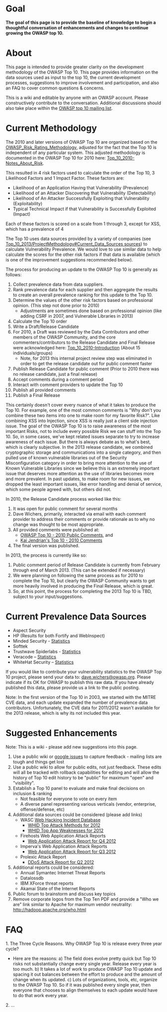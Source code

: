 # Goal

**The goal of this page is to provide the baseline of knowledge to begin
a thoughtful conversation of enhancements and changes to continue
growing the OWASP top 10.**

# About

This page is intended to provide greater clarity on the development
methodology of the OWASP Top 10. This page provides information on the
data sources used as input to the top 10, the current development
processes, suggestions to improve involvement and participation, and
also an FAQ to cover common questions & concerns.

This is a wiki and editable by anyone with an OWASP account. Please
constructively contribute to the conversation. Additional discussions
should also take place within the [OWASP top 10 mailing
list](https://lists.owasp.org/mailman/listinfo/Owasp-topten).

# Current Methodology

The 2010 and later versions of OWASP Top 10 are organized based on the
[OWASP_Risk_Rating_Methodology](OWASP_Risk_Rating_Methodology "wikilink"),
adjusted for the fact that the Top 10 is independent of any particular
system. This adjusted methodology is documented in the OWASP Top 10 for
2010 here:
[Top_10_2010-Notes_About_Risk](Top_10_2010-Notes_About_Risk "wikilink").

This resulted in 4 risk factors used to calculate the order of the Top
10, 3 Likelihood Factors and 1 Impact Factor. These factors are:

  - Likelihood of an Application Having that Vulnerability (Prevalence)
  - Likelihood of an Attacker Discovering that Vulnerability
    (Detectability)
  - Likelihood of An Attacker Successfully Exploiting that Vulnerability
    (Exploitability)
  - Typical Technical Impact if that Vulnerability is Successfully
    Exploited (Impact)

Each of these factors is scored on a scale from 1 through 3, except for
XSS, which has a prevalence of 4

The Top 10 uses data sources provided by a variety of companies (see
[Top_10_2013/ProjectMethodology\#Current_Data_Sources
sources](Top_10_2013/ProjectMethodology#Current_Data_Sources_sources "wikilink"))
to calculate Vulnerability Prevalence. We would love to use similar data
to help calculate the scores for the other risk factors if that data is
available (which is one of the improvement suggestions recommended
below).

The process for producing an update to the OWASP Top 10 is generally as
follows:

1.  Collect prevalence data from data suppliers.
2.  Rank prevalence data for each supplier and then aggregate the
    results to create an overall prevalence ranking for this update to
    the Top 10.
3.  Determine the values of the other risk factors based on professional
    opinion. (This step not done prior to 2010)
      - Adjustments are sometimes done based on professional opinion
        (like adding CSRF in 2007, and Vulnerable Libraries in 2013)
4.  Calculate the Top 10 order
5.  Write a Draft/Release Candidate
6.  For 2010, a Draft was reviewed by the Data Contributors and other
    members of the OWASP Community, and the core commenters/contributors
    to the Release Candidate and Final Release were acknowledged here:
    [Top_10_2010-Introduction](Top_10_2010-Introduction "wikilink")
    (About 15 individuals/groups)
      - Note, for 2013 this internal project review step was eliminated
        in order to get the release candidate out for public comment
        faster
7.  Publish Release Candidate for public comment (Prior to 2010 there
    was no release candidate, just a final release)
8.  Accept comments during a comment period
9.  Interact with comment providers to update the Top 10
10. Publish all provided comments
11. Publish a Final Release

This certainly doesn't cover every nuance of what it takes to produce
the Top 10. For example, one of the most common comments is "Why don't
you combine these two items into one to make room for my favorite
Risk?". Like combining XSS into Injection, since XSS is really just a
client side injection issue. The goal of the OWASP Top 10 is to raise
awareness of the most important Risks, not to include every possible
Risk we can stuff into the Top 10. So, in some cases, we've kept related
issues separate to try to increase awareness of each issue. But there is
always debate as to what's best, which is clearly subjective. In the
2013 release candidate, we combined cryptographic storage and
communications into a single category, and then pulled use of known
vulnerable libraries out of the Security Misconfiguration category in
order to bring more attention to the use of Known Vulnerable Libraries
since we believe this is an extremely important issue that deserves more
attention as the use of libraries becomes more and more prevalent. In
past updates, to make room for new issues, we dropped the least
important issues, like error handling and denial of service, which some
people agreed with, but others did not.

In 2010, the Release Candidate process worked like this:

1.  It was open for public comment for several months
2.  Dave Wichers, primarily, interacted via email with each comment
    provider to address their comments or provide rationale as to why no
    change was thought to be most appropriate.
3.  All provided comments were published at:
      - [OWASP Top 10 - 2010 Public
        Comments](http://www.owasp.org/images/e/e1/OWASP_Top_10_RC-Public_Comments.docx),
        and
      - [Kai Jendrian's Top 10 - 2010
        Comments](http://www.owasp.org/images/2/2e/OWASP_T10_-_2010_rc1_cmts_Kai_Jendrian.pdf)
4.  The final version was published.

In 2013, the process is currently like so:

1.  Public comment period of Release Candidate is currently from
    February through end of March 2013. (This can be extended if
    necessary)
2.  We were planning on following the same process as for 2010 to
    complete the Top 10, but clearly the OWASP Community wants to get
    more heavily involved in producing the Final Release, which is
    great.
3.  So, at this point, the process for completing the 2013 Top 10 is
    TBD, subject to your input/suggestions.

# Current Prevalence Data Sources

  - Aspect Security
  - HP (Results for both Fortify and WebInspect)
  - Minded Security -
    [Statistics](http://blog.mindedsecurity.com/2013/02/real-life-vulnerabilities-statistics.html)
  - Softtek
  - Trustwave Spiderlabs -
    [Statistics](http://www2.trustwave.com/rs/trustwave/images/2013-Global-Security-Report.pdf)
  - Veracode –
    [Statistics](http://info.veracode.com/rs/veracode/images/VERACODE-SOSS-V4.PDF)
  - WhiteHat Security –
    [Statistics](https://www.whitehatsec.com/home/resource/stats.html)

If you would like to contribute your vulnerability statistics to the
OWASP Top 10 project, please send your data to: dave.wichers@owasp.org.
Please indicate if its OK for OWASP to publish this raw data. If you
have already published this data, please provide us a link to the public
posting.

Note: In the first version of the Top 10 in 2003, we started with the
MITRE CVE data, and each update expanded the number of prevalence data
contributors. Unfortunately, the CVE data for 2011/2012 wasn't available
for the 2013 release, which is why its not included this year.

# Suggested Enhancements

Note: This is a wiki - please add new suggestions into this page.

1.  Use a public wiki or [google
    issues](http://code.google.com/p/owasptop10/issues/list) to capture
    feedback - mailing lists are tough and things get lost
2.  Use a public wiki to allow for public edits, not just feedback.
    These edits will all be tracked with rollback capabilities for
    editing and will allow the history of Top 10 edit history to be
    "public" for maximum "open" and "visibility".
3.  Establish a Top 10 panel to evaluate and make final decisions on
    inclusion & ranking
      - Not feasible for everyone to vote on every item
      - A diverse panel representing various verticals (vendor,
        enterprise, offense/defense, etc)
4.  Additional data sources could be considered (please add links)
      - WASC [Web Hacking Incident
        Database](http://projects.webappsec.org/w/page/13246995/Web-Hacking-Incident-Database)
          - [WHID Top Attack Methods
            for 2012](https://www.google.com/fusiontables/DataSource?snapid=S91371616ef)
          - [WHID Top App Weaknesses
            for 2012](https://www.google.com/fusiontables/DataSource?snapid=S91371786H4)
      - Firehosts Web Application Attack Reports
          - [Web Application Attack Report for
            Q4 2012](http://www.firehost.com/company/newsroom/web-application-attack-report-fourth-quarter-2012)
      - Imperva's Web Application Attack Reports
          - [Web Application Attack Report for
            Q3 2012](http://www.imperva.com/docs/HII_Web_Application_Attack_Report_Ed3.pdf)
      - Prolexic Attack Report
          - [DDoS Attack Report for
            Q2 2012](http://www.prolexic.com/pdf/Prolexic_Q212_Attack_Report_071212.pdf)
5.  Additional reports could be considered:
      - Annual Symantec Internet Threat Reports
      - Datalossdb
      - IBM XForce threat reports
      - Akamai State of the Internet Reports
6.  Public forum to brainstorm and discuss key topics
7.  Remove corporate logos from the Top Ten PDF and provide a "Who we
    are" link similar to Apache for maximum vendor neutrality:
    <http://hadoop.apache.org/who.html>

# FAQ

1\. The Three Cycle Reasons. Why OWASP Top 10 is release every three
year cycle?

  -
    Here are the reasons:
    a) The field does evolve pretty quick but Top 10 risks not
    substantially change every single year. Release every year is too
    much.
    b) It takes a lot of work to produce OWASP Top 10 update and spacing
    it out balances between the effort to produce and the amount of
    change when its updated.
    c) Lots of organizations, tools, etc, organize to the OWASP Top 10.
    So if it was published every single year, then everyone that chooses
    to align themselves to each update would have to do that work every
    year.

2\. ...